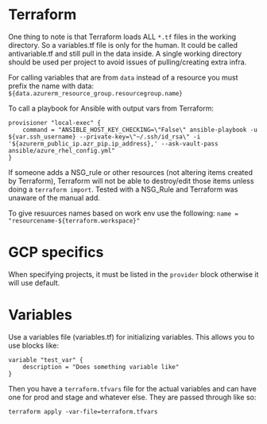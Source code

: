 # Terraform

One thing to note is that Terraform loads ALL `*.tf` files in the working directory. So a variables.tf file is only for the human. It could be called antivariable.tf and still pull in the data inside. A single working directory should be used per project to avoid issues of pulling/creating extra infra.

For calling variables that are from `data` instead of a resource you must prefix the name with data: `${data.azurerm_resource_group.resourcegroup.name}`

To call a playbook for Ansible with output vars from Terraform:

```hcl
provisioner "local-exec" { 
    command = "ANSIBLE_HOST_KEY_CHECKING=\"False\" ansible-playbook -u ${var.ssh_username} --private-key=\"~/.ssh/id_rsa\" -i '${azurerm_public_ip.azr_pip.ip_address},' --ask-vault-pass ansible/azure_rhel_config.yml"
}
```
If someone adds a NSG_rule or other resources (not altering items created by Terraform), Terraform will not be able to destroy/edit those items unless doing a `terraform import`. Tested with a NSG_Rule and Terraform was unaware of the manual add.

To give resuurces names based on work env use the following: 
`name = "resourcename-${terraform.workspace}"`

# GCP specifics
When specifying projects, it must be listed in the `provider` block otherwise it will use default.

# Variables
Use a variables file (variables.tf) for initializing variables. This allows you to use blocks like:

```
variable "test_var" {
    description = "Does something variable like"
}
```

Then you have a `terraform.tfvars` file for the actual variables and can have one for prod and stage and whatever else. They are passed through like so:

`terraform apply -var-file=terraform.tfvars`


